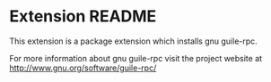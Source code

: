 # Extension README

This extension is a package extension which installs gnu guile-rpc.

For more information about gnu guile-rpc visit the project website at
http://www.gnu.org/software/guile-rpc/

